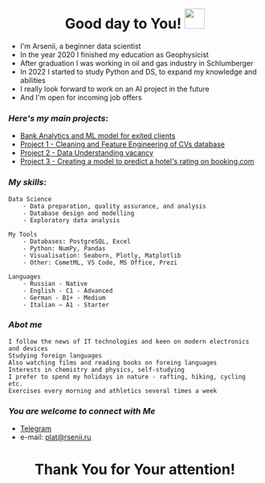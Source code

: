 <h1 align="center" width="100"> Good day to You! <img src="https://media.giphy.com/media/hvRJCLFzcasrR4ia7z/giphy.gif" width="40"></h1>

* I'm Arsenii, a beginner data scientist
* In the year 2020 I finished my education as Geophysicist
* After graduation I was working in oil and gas industry in Schlumberger
* In 2022 I started to study Python and DS, to expand my knowledge and abilities
* I really look forward to work on an AI project in the future
* And I'm open for incoming job offers
###  *Here's my main projects*:
+ [Bank Analytics and ML model for exited clients](https://github.com/Sesha3000/Bank_Analytics)
+ [Project 1 - Cleaning and Feature Engineering of CVs database](https://github.com/PlatArs/Project_1_hh.ru_analytics/blob/main/Task%201.%20Анализ%20резюме%20из%20HeadHunter.ipynb)  
+ [Project 2 - Data Understanding vacancy](https://github.com/PlatArs/Project_1_hh.ru_analytics/blob/main/Task%202.%20Анализ%20вакансий%20из%20HeadHunter.ipynb)  
+ [Project 3 - Creating a model to predict a hotel's rating on booking.com](https://github.com/PlatArs/PROJECT-3_Hotels_ML)

###  *My skills*:

    Data Science
        - Data preparation, quality assurance, and analysis
        - Database design and modelling
        - Exploratory data analysis

    My Tools
        - Databases: PostgreSQL, Excel
        - Python: NumPy, Pandas
        - Visualisation: Seaborn, Plotly, Matplotlib
        - Other: CometML, VS Code, MS Office, Prezi
        
    Languages
        - Russian - Native
        - English - C1 - Advanced
        - German - B1+ - Medium
        - Italian – A1 - Starter
        
### *Abot me*
    I follow the news of IT technologies and keen on modern electronics and devices
    Studying foreign languages
    Also watching films and reading books on foreing languages
    Interests in chemistry and physics, self-studying
    I prefer to spend my holidays in nature - rafting, hiking, cycling etc.
    Exercises every morning and athletics several times a week 

### *You are welcome to connect with Me*
   - [Telegram](https://t.me/PlatArs)
   - e-mail: [plat@rsenii.ru](plat@rsenii.ru)


<h1 align="center">Thank You for Your attention!</h1>


